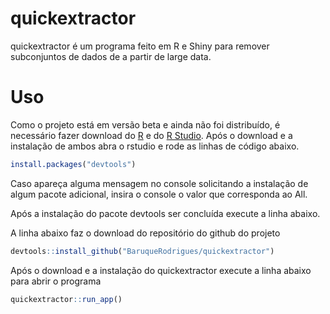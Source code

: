 
<!-- README.md is generated from README.Rmd. Please edit that file -->

# quickextractor

quickextractor é um programa feito em R e Shiny para remover
subconjuntos de dados de a partir de large data.

# Uso

Como o projeto está em versão beta e ainda não foi distribuído, é
necessário fazer download do
[R](https://cran.r-project.org/bin/windows/base/) e do [R
Studio](https://posit.co/download/rstudio-desktop/). Após o download e a
instalação de ambos abra o rstudio e rode as linhas de código abaixo.

``` r
install.packages("devtools") 
```

Caso apareça alguma mensagem no console solicitando a instalação de
algum pacote adicional, insira o console o valor que corresponda ao All.

Após a instalação do pacote devtools ser concluída execute a linha
abaixo.

A linha abaixo faz o download do repositório do github do projeto

``` r
devtools::install_github("BaruqueRodrigues/quickextractor")
```

Após o download e a instalação do quickextractor execute a linha abaixo
para abrir o programa

``` r
quickextractor::run_app()
```
